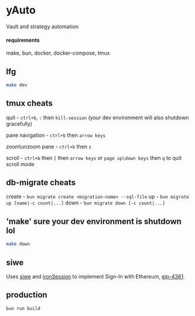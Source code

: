 # yAuto
Vault and strategy automation


#### requirements
make, bun, docker, docker-compose, tmux


## lfg
```sh
make dev
```


## tmux cheats
quit - `ctrl+b`, `:` then `kill-session` (your dev environment will also shutdown gracefully)

pane navigation - `ctrl+b` then `arrow keys`

zoom\unzoom pane - `ctrl+b` then `z`

scroll - `ctrl+b` then `[` then `arrow keys` or `page up\down keys` then `q` to quit scroll mode


## db-migrate cheats
create - `bun migrate create <migration-name> --sql-file`
up - `bun migrate up [name|-c count|...]`
down - `bun migrate down [-c count|...]`


## 'make' sure your dev environment is shutdown lol
```sh
make down
```

## siwe
Uses [siwe](https://www.npmjs.com/package/siwe) and [ironSession](https://www.npmjs.com/package/iron-session) to implement Sign-In with Ethereum, [eip-4361](https://eips.ethereum.org/EIPS/eip-4361).


## production
```sh
bun run build
```

